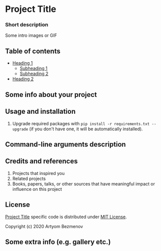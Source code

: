 # Project Title
### Short description

Some intro images or GIF

## Table of contents
- [Heading 1](#heading-1)
  + [Subheading 1](#subheading-1)
  + [Subheading 2](#subheading-2)
- [Heading 2](#heading-2)

## Some info about your project

## Usage and installation
1. Upgrade required packages with `pip install -r requirements.txt --upgrade` (if you don't have one, it will be automatically installed).

## Command-line arguments description

## Credits and references
1. Projects that inspired you
2. Related projects
3. Books, papers, talks, or other sources that have meaningful impact or influence on this project

## License
[Project Title](https://github.com/8nhuman8/8nhuman-project-template) specific code is distributed under [MIT License](https://github.com/8nhuman8/8nhuman-project-template/blob/master/LICENSE).

Copyright (c) 2020 Artyom Bezmenov

## Some extra info (e.g. gallery etc.)
